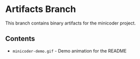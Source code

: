 # Artifacts Branch

This branch contains binary artifacts for the minicoder project.

## Contents

- `minicoder-demo.gif` - Demo animation for the README